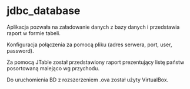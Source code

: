 # jdbc_database

Aplikacja pozwała na załadowanie danych z bazy danych i przedstawia raport w formie tabeli.

Konfiguracja połączenia za pomocą pliku (adres serwera, port, user, password).

Za pomocą JTable został przedstawiony raport prezentujący listę państw posortowaną malejąco wg przychodu.

Do uruchomienia BD z rozszerzeniem .ova został użyty VirtualBox.
